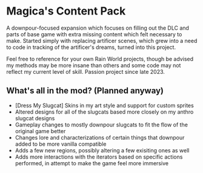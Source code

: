 # Magica's Content Pack
A downpour-focused expansion which focuses on filling out the DLC and parts of base game with extra missing content which felt necessary to make. Started simply with replacing artificer scenes, which grew into a need to code in tracking of the artificer's dreams, turned into this project.

Feel free to reference for your own Rain World projects, though be advised my methods may be more insane than others and some code may not reflect my current level of skill. Passion project since late 2023.

## What's all in the mod? (Planned anyway)
- [Dress My Slugcat] Skins in my art style and support for custom sprites
- Altered designs for all of the slugcats based more closely on my anthro slugcat designs
- Gameplay changes to mostly downpour slugcats to fit the flow of the original game better
- Changes lore and characterizations of certain things that downpour added to be more vanilla compatible
- Adds a few new regions, possibly altering a few exisiting ones as well
- Adds more interactions with the iterators based on specific actions performed, in attempt to make the game feel more immersive
